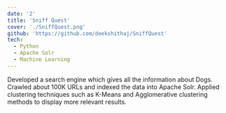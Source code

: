 ```yaml
---
date: '2'
title: 'Sniff Quest'
cover: './SniffQuest.png'
github: 'https://github.com/deekshithaj/SniffQuest'
tech:
  - Python
  - Apache Solr
  - Machine Learning
---
```


Developed a search engine which gives all the information about Dogs. Crawled about 100K URLs and indexed the data into Apache
Solr. Applied clustering techniques such as K-Means and Agglomerative clustering methods to display more relevant results.
